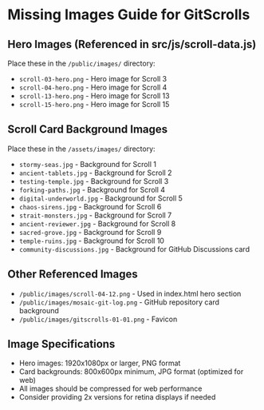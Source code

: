 # Missing Images Guide for GitScrolls

## Hero Images (Referenced in src/js/scroll-data.js)
Place these in the `/public/images/` directory:
- `scroll-03-hero.png` - Hero image for Scroll 3
- `scroll-04-hero.png` - Hero image for Scroll 4  
- `scroll-13-hero.png` - Hero image for Scroll 13
- `scroll-15-hero.png` - Hero image for Scroll 15

## Scroll Card Background Images
Place these in the `/assets/images/` directory:
- `stormy-seas.jpg` - Background for Scroll 1
- `ancient-tablets.jpg` - Background for Scroll 2
- `testing-temple.jpg` - Background for Scroll 3
- `forking-paths.jpg` - Background for Scroll 4
- `digital-underworld.jpg` - Background for Scroll 5
- `chaos-sirens.jpg` - Background for Scroll 6
- `strait-monsters.jpg` - Background for Scroll 7
- `ancient-reviewer.jpg` - Background for Scroll 8
- `sacred-grove.jpg` - Background for Scroll 9
- `temple-ruins.jpg` - Background for Scroll 10
- `community-discussions.jpg` - Background for GitHub Discussions card

## Other Referenced Images
- `/public/images/scroll-04-12.png` - Used in index.html hero section
- `/public/images/mosaic-git-log.png` - GitHub repository card background
- `/public/images/gitscrolls-01-01.png` - Favicon

## Image Specifications
- Hero images: 1920x1080px or larger, PNG format
- Card backgrounds: 800x600px minimum, JPG format (optimized for web)
- All images should be compressed for web performance
- Consider providing 2x versions for retina displays if needed